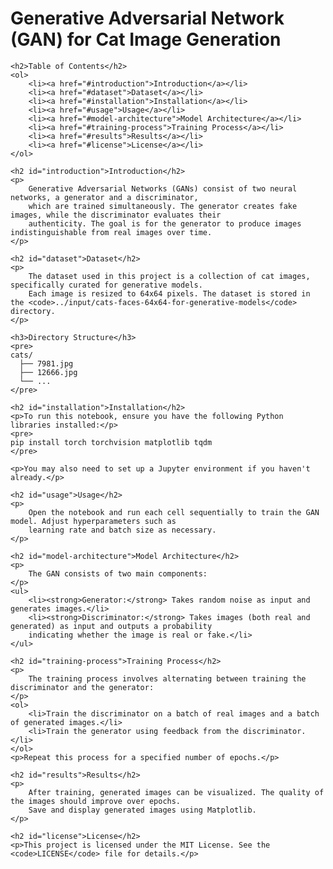 <title>GAN for Cat Image Generation</title>
</head>
<body>
    <h1>Generative Adversarial Network (GAN) for Cat Image Generation</h1>

    <h2>Table of Contents</h2>
    <ol>
        <li><a href="#introduction">Introduction</a></li>
        <li><a href="#dataset">Dataset</a></li>
        <li><a href="#installation">Installation</a></li>
        <li><a href="#usage">Usage</a></li>
        <li><a href="#model-architecture">Model Architecture</a></li>
        <li><a href="#training-process">Training Process</a></li>
        <li><a href="#results">Results</a></li>
        <li><a href="#license">License</a></li>
    </ol>

    <h2 id="introduction">Introduction</h2>
    <p>
        Generative Adversarial Networks (GANs) consist of two neural networks, a generator and a discriminator, 
        which are trained simultaneously. The generator creates fake images, while the discriminator evaluates their 
        authenticity. The goal is for the generator to produce images indistinguishable from real images over time.
    </p>

    <h2 id="dataset">Dataset</h2>
    <p>
        The dataset used in this project is a collection of cat images, specifically curated for generative models. 
        Each image is resized to 64x64 pixels. The dataset is stored in the <code>../input/cats-faces-64x64-for-generative-models</code> directory.
    </p>
    
    <h3>Directory Structure</h3>
    <pre>
    cats/
      ├── 7981.jpg
      ├── 12666.jpg
      └── ...
    </pre>

    <h2 id="installation">Installation</h2>
    <p>To run this notebook, ensure you have the following Python libraries installed:</p>
    <pre>
    pip install torch torchvision matplotlib tqdm
    </pre>

    <p>You may also need to set up a Jupyter environment if you haven't already.</p>

    <h2 id="usage">Usage</h2>
    <p>
        Open the notebook and run each cell sequentially to train the GAN model. Adjust hyperparameters such as 
        learning rate and batch size as necessary.
    </p>

    <h2 id="model-architecture">Model Architecture</h2>
    <p>
        The GAN consists of two main components:
    </p>
    <ul>
        <li><strong>Generator:</strong> Takes random noise as input and generates images.</li>
        <li><strong>Discriminator:</strong> Takes images (both real and generated) as input and outputs a probability 
        indicating whether the image is real or fake.</li>
    </ul>

    <h2 id="training-process">Training Process</h2>
    <p>
        The training process involves alternating between training the discriminator and the generator:
    </p>
    <ol>
        <li>Train the discriminator on a batch of real images and a batch of generated images.</li>
        <li>Train the generator using feedback from the discriminator.</li>
    </ol>
    <p>Repeat this process for a specified number of epochs.</p>

    <h2 id="results">Results</h2>
    <p>
        After training, generated images can be visualized. The quality of the images should improve over epochs. 
        Save and display generated images using Matplotlib.
    </p>

    <h2 id="license">License</h2>
    <p>This project is licensed under the MIT License. See the <code>LICENSE</code> file for details.</p>
</body>
</html>
